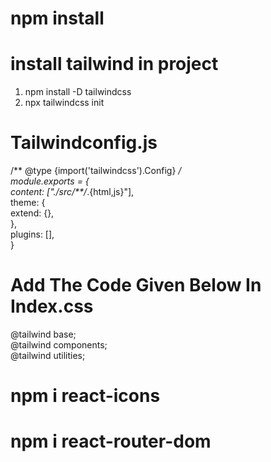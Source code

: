 # npm install

# install tailwind in project
1. npm install -D tailwindcss<br>
2. npx tailwindcss init

# Tailwindconfig.js
/** @type {import('tailwindcss').Config} */<br>
module.exports = {<br>
  content: ["./src/**/*.{html,js}"],<br>
  theme: {<br>
    extend: {},<br>
  },<br>
  plugins: [],<br>
} <br>


# Add The Code Given Below In Index.css
@tailwind base;<br>
@tailwind components;<br>
@tailwind utilities; <br>


# npm i react-icons

# npm i react-router-dom

